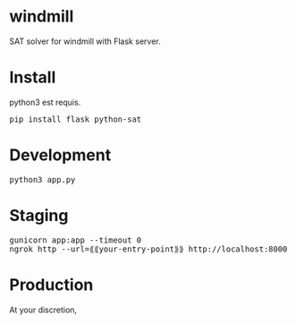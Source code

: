 # windmill
SAT solver for windmill with Flask server.

# Install
python3 est requis.
<pre>pip install flask python-sat</pre> 

# Development
<pre>python3 app.py</pre>

# Staging
<pre>gunicorn app:app --timeout 0
ngrok http --url=⟪⟪your-entry-point⟫⟫ http://localhost:8000</pre>

# Production
At your discretion, 
